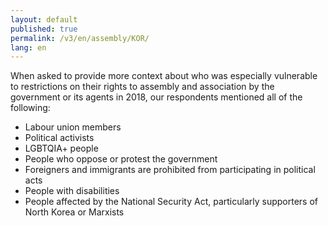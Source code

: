 ```yaml
---
layout: default
published: true
permalink: /v3/en/assembly/KOR/
lang: en
---
```


When asked to provide more context about who was especially vulnerable to restrictions on their rights to assembly and association by the government or its agents in 2018, our respondents mentioned all of the following:
-	Labour union members
-	Political activists
-	LGBTQIA+ people
-	People who oppose or protest the government
-	Foreigners and immigrants are prohibited from participating in political acts 
-	People with disabilities 
-	People affected by the National Security Act, particularly supporters of North Korea or Marxists

